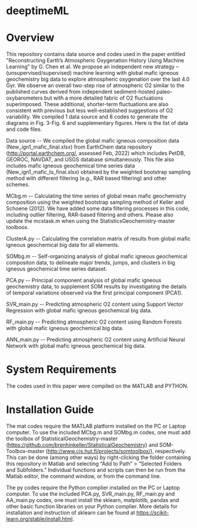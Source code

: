 # deeptimeML

# Overview

This repository contains data source and codes used in the paper entitled "Reconstructing Earth’s Atmospheric Oxygenation History Using Machine Learning" by G. Chen et al. We propose an independent new strategy – (unsupervised/supervised) machine learning with global mafic igneous geochemistry big data to explore atmospheric oxygenation over the last 4.0 Gyr. We observe an overall two-step rise of atmospheric O2 similar to the published curves derived from independent sediment-hosted paleo-oxybarometers but with a more detailed fabric of O2 fluctuations superimposed. These additional, shorter-term fluctuations are also consistent with previous but less well-established suggestions of O2 variability. We compiled 1 data source and 8 codes to generate the diagrams in Fig. 3-Fig. 6 and supplementary figures. Here is the list of data and code files.

Data source -- We compiled the global mafic igneous composition data (New_ign1_mafic_final.xlsx) from EarthChem data repository (http://portal.earthchem.org/, assessed Feb, 2022) which includes PetDB, GEOROC, NAVDAT, and USGS database simultaneously. This file also includes mafic igneous geochemical time series data  (New_ign1_mafic_ts_final.xlsx) obtained by the weighted bootstrap sampling method with different filtering (e.g., RAR based filtering) and other schemes. 

MCbg.m -- Calculating the time series of global mean mafic geochemistry composition using the weighted bootstrap sampling method of Keller and Schoene (2012). We have added some data filtering processes in this code, including outlier filtering, RAR-based filtering and others. Please also update the mcstask.m when using the StatisticsGeochemistry-master toolboox. 

ClusterA.py -- Calculating the correlation matrix of results from global mafic igneous geochemical big data for all elements.

SOMbg.m -- Self-organizing analysis of global mafic igneous geochemical compositon data, to delineate major trends, jumps, and clusters in big igneous geochemical time series dataset.

PCA.py -- Principal component analysis of global mafic igneous geochemistry data, to supplement SOM results by investigating the details of temporal variations observed via the first principal component (PCA1).

SVR_main.py -- Predicting atmospheric O2 content using Support Vector Regression with global mafic igneous geochemical big data.

RF_main.py -- Predicting atmospheric O2 content using Random Forests with global mafic igneous geochemical big data.

ANN_main.py -- Predicting atmospheric O2 content using Artificial Neural Network with global mafic igneous geochemical big data.

# System Requirements

The codes used in this paper were compiled on the MATLAB and PYTHON.

# Installation Guide

The mat codes require the MATLAB platform installed on the PC or Laptop computer. To use the included MCbg.m and SOMbg.m codes, one must add the toolbox of StatisticalGeochemistry-master (https://github.com/brenhinkeller/StatisticalGeochemistry) and SOM-Toolbox-master (http://www.cis.hut.fi/projects/somtoolbox/), respectively. This can be done (among other ways) by right-clicking the folder containing this repository in Matlab and selecting “Add to Path” > “Selected Folders and Subfolders.” Individual functions and scripts can then be run from the Matlab editor, the command window, or from the command line.

The py codes require the Python complier installed on the PC or Laptop computer. To use the included PCA.py, SVR_main.py, RF_main.py and AA_main.py codes, one must install the sklearn, matplotlib, pandas and other basic function libraries on your Python complier. More details for installation and instruction of sklearn can be found at  https://scikit-learn.org/stable/install.html.


